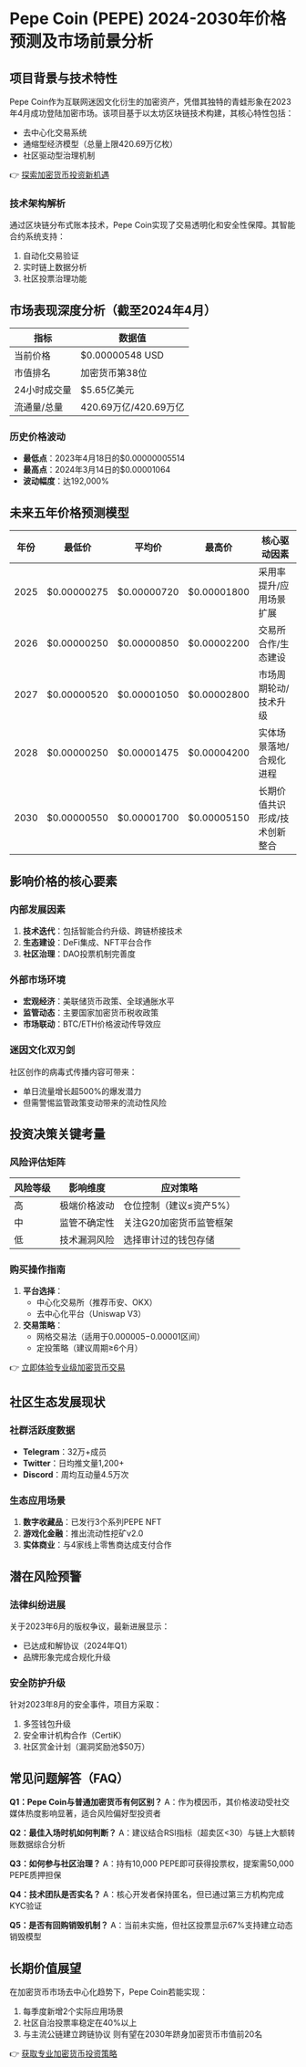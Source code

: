 # Pepe Coin (PEPE) 2024-2030年价格预测及市场前景分析

## 项目背景与技术特性
Pepe Coin作为互联网迷因文化衍生的加密资产，凭借其独特的青蛙形象在2023年4月成功登陆加密市场。该项目基于以太坊区块链技术构建，其核心特性包括：
- 去中心化交易系统
- 通缩型经济模型（总量上限420.69万亿枚）
- 社区驱动型治理机制

👉 [探索加密货币投资新机遇](https://bit.ly/okx_welcome)

### 技术架构解析
通过区块链分布式账本技术，Pepe Coin实现了交易透明化和安全性保障。其智能合约系统支持：
1. 自动化交易验证
2. 实时链上数据分析
3. 社区投票治理功能

## 市场表现深度分析（截至2024年4月）

| 指标            | 数据值                     |
|-----------------|--------------------------|
| 当前价格        | $0.00000548 USD          |
| 市值排名        | 加密货币第38位            |
| 24小时成交量    | $5.65亿美元               |
| 流通量/总量     | 420.69万亿/420.69万亿     |

### 历史价格波动
- **最低点**：2023年4月18日的$0.00000005514
- **最高点**：2024年3月14日的$0.00001064
- **波动幅度**：达192,000%

## 未来五年价格预测模型

| 年份 | 最低价      | 平均价      | 最高价      | 核心驱动因素                  |
|------|------------|------------|------------|-----------------------------|
| 2025 | $0.00000275| $0.00000720| $0.00001800| 采用率提升/应用场景扩展        |
| 2026 | $0.00000250| $0.00000850| $0.00002200| 交易所合作/生态建设            |
| 2027 | $0.00000520| $0.00001050| $0.00002800| 市场周期轮动/技术升级          |
| 2028 | $0.00000250| $0.00001475| $0.00004200| 实体场景落地/合规化进程        |
| 2030 | $0.00000550| $0.00001700| $0.00005150| 长期价值共识形成/技术创新整合  |

## 影响价格的核心要素

### 内部发展因素
1. **技术迭代**：包括智能合约升级、跨链桥接技术
2. **生态建设**：DeFi集成、NFT平台合作
3. **社区治理**：DAO投票机制完善度

### 外部市场环境
- **宏观经济**：美联储货币政策、全球通胀水平
- **监管动态**：主要国家加密货币税收政策
- **市场联动**：BTC/ETH价格波动传导效应

### 迷因文化双刃剑
社区创作的病毒式传播内容可带来：
- 单日流量增长超500%的爆发潜力
- 但需警惕监管政策变动带来的流动性风险

## 投资决策关键考量

### 风险评估矩阵
| 风险等级 | 影响维度     | 应对策略                 |
|----------|--------------|--------------------------|
| 高       | 极端价格波动 | 仓位控制（建议≤资产5%）  |
| 中       | 监管不确定性 | 关注G20加密货币监管框架  |
| 低       | 技术漏洞风险 | 选择审计过的钱包存储     |

### 购买操作指南
1. **平台选择**：
   - 中心化交易所（推荐币安、OKX）
   - 去中心化平台（Uniswap V3）
2. **交易策略**：
   - 网格交易法（适用于$0.000005-$0.00001区间）
   - 定投策略（建议周期≥6个月）

👉 [立即体验专业级加密货币交易](https://bit.ly/okx_welcome)

## 社区生态发展现状

### 社群活跃度数据
- **Telegram**：32万+成员
- **Twitter**：日均推文量1,200+
- **Discord**：周均互动量4.5万次

### 生态应用场景
1. **数字收藏品**：已发行3个系列PEPE NFT
2. **游戏化金融**：推出流动性挖矿v2.0
3. **实体商业**：与4家线上零售商达成支付合作

## 潜在风险预警

### 法律纠纷进展
关于2023年6月的版权争议，最新进展显示：
- 已达成和解协议（2024年Q1）
- 品牌形象完成合规化升级

### 安全防护升级
针对2023年8月的安全事件，项目方采取：
1. 多签钱包升级
2. 安全审计机构合作（CertiK）
3. 社区赏金计划（漏洞奖励池$50万）

## 常见问题解答（FAQ）

**Q1：Pepe Coin与普通加密货币有何区别？**
A：作为模因币，其价格波动受社交媒体热度影响显著，适合风险偏好型投资者

**Q2：最佳入场时机如何判断？**
A：建议结合RSI指标（超卖区<30）与链上大额转账数据综合分析

**Q3：如何参与社区治理？**
A：持有10,000 PEPE即可获得投票权，提案需50,000 PEPE质押担保

**Q4：技术团队是否实名？**
A：核心开发者保持匿名，但已通过第三方机构完成KYC验证

**Q5：是否有回购销毁机制？**
A：当前未实施，但社区投票显示67%支持建立动态销毁模型

## 长期价值展望
在加密货币市场去中心化趋势下，Pepe Coin若能实现：
1. 每季度新增2个实际应用场景
2. 社区自治投票率稳定在40%以上
3. 与主流公链建立跨链协议
则有望在2030年跻身加密货币市值前20名

👉 [获取专业加密货币投资策略](https://bit.ly/okx_welcome)